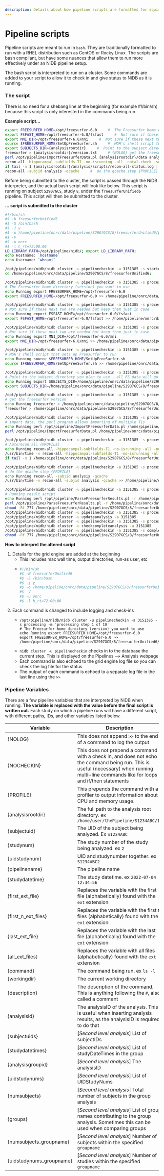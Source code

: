 ```yaml
---
description: Details about how pipeline scripts are formatted for squirrel and NiDB
---
```


# Pipeline scripts

Pipeline scripts are meant to run in `bash`. They are traditionally formatted to run with a RHEL distribution such as CentOS or Rocky Linux. The scripts are bash compliant, but have some nuances that allow them to run more effectively under an NiDB pipeline setup.

The bash script is interpreted to run on a cluster. Some commands are added to your script to allow it to check in and give status to NiDB as it is running.

### The script

There is no need for a shebang line at the beginning (for example #!/bin/sh) because this script is only interested in the commands being run.

**Example script...**

```bash
export FREESURFER_HOME=/opt/freesurfer-6.0     #  The Freesurfer home directory (version) you want to use
export FSFAST_HOME=/opt/freesurfer-6.0/fsfast     #  Not sure if these next two are needed but keep them just in case
export MNI_DIR=/opt/freesurfer-6.0/mni     #  Not sure if these next two are needed but keep them just in case
source $FREESURFER_HOME/SetUpFreeSurfer.sh     #  MGH's shell script that sets up Freesurfer to run
export SUBJECTS_DIR={analysisrootdir}     #  Point to the subject directory you plan to use - all FS data will go there
freesurfer > {analysisrootdir}/version.txt     # {NOLOG} get the freesurfer version
perl /opt/pipeline/ImportFreesurferData.pl {analysisrootdir}/data analysis     #  import data. the perl program allows importing of multiple T1s
recon-all -hippocampal-subfields-T1 -no-isrunning -all -notal-check -subjid analysis     #  Autorecon all {PROFILE}
if tail -n 1 {analysisrootdir}/analysis/scripts/recon-all-status.log | grep 'finished without error' ; then touch {analysisrootdir}/reconallsuccess.txt; fi     # {NOLOG} {NOCHECKIN}
recon-all -subjid analysis -qcache     #  do the qcache step {PROFILE}
```

Before being submitted to the cluster, the script is passed through the NiDB interpreter, and the actual bash script will look like below. This script is running on subject `S2907GCS`, study `8`, under the `freesurferUnified6` pipeline. This script will then be submitted to the cluster.

**... script is submitted to the cluster**

```bash
#!/bin/sh
#$ -N freesurferUnified6
#$ -S /bin/bash
#$ -j y
#$ -o /home/pipeline/onrc/data/pipeline/S2907GCS/8/freesurferUnified6/pipeline/
#$ -V
#$ -u onrc
#$ -l h_rt=72:00:00
LD_LIBRARY_PATH=/opt/pipeline/nidb/; export LD_LIBRARY_PATH;
echo Hostname: `hostname`
echo Username: `whoami`

/opt/pipeline/nidb/nidb cluster -u pipelinecheckin -a 3151385 -s started -m 'Cluster processing started'
cd /home/pipeline/onrc/data/pipeline/S2907GCS/8/freesurferUnified6;

/opt/pipeline/nidb/nidb cluster -u pipelinecheckin -a 3151385 -s processing -m 'processing step 1 of 10'
# The Freesurfer home directory (version) you want to use
echo Running export FREESURFER_HOME=/opt/freesurfer-6.0
export FREESURFER_HOME=/opt/freesurfer-6.0 >> /home/pipeline/onrc/data/pipeline/S2907GCS/8/freesurferUnified6/pipeline/Step1

/opt/pipeline/nidb/nidb cluster -u pipelinecheckin -a 3151385 -s processing -m 'processing step 2 of 10'
# Not sure if these next two are needed but keep them just in case
echo Running export FSFAST_HOME=/opt/freesurfer-6.0/fsfast
export FSFAST_HOME=/opt/freesurfer-6.0/fsfast >> /home/pipeline/onrc/data/pipeline/S2907GCS/8/freesurferUnified6/pipeline/Step2

/opt/pipeline/nidb/nidb cluster -u pipelinecheckin -a 3151385 -s processing -m 'processing step 3 of 10'
# Not sure if these next two are needed but keep them just in case
echo Running export MNI_DIR=/opt/freesurfer-6.0/mni
export MNI_DIR=/opt/freesurfer-6.0/mni >> /home/pipeline/onrc/data/pipeline/S2907GCS/8/freesurferUnified6/pipeline/Step3

/opt/pipeline/nidb/nidb cluster -u pipelinecheckin -a 3151385 -s processing -m 'processing step 4 of 10'
# MGH's shell script that sets up Freesurfer to run
echo Running source $FREESURFER_HOME/SetUpFreeSurfer.sh
source $FREESURFER_HOME/SetUpFreeSurfer.sh >> /home/pipeline/onrc/data/pipeline/S2907GCS/8/freesurferUnified6/pipeline/Step4

/opt/pipeline/nidb/nidb cluster -u pipelinecheckin -a 3151385 -s processing -m 'processing step 5 of 10'
# Point to the subject directory you plan to use - all FS data will go there
echo Running export SUBJECTS_DIR=/home/pipeline/onrc/data/pipeline/S2907GCS/8/freesurferUnified6
export SUBJECTS_DIR=/home/pipeline/onrc/data/pipeline/S2907GCS/8/freesurferUnified6 >> /home/pipeline/onrc/data/pipeline/S2907GCS/8/freesurferUnified6/pipeline/Step5

/opt/pipeline/nidb/nidb cluster -u pipelinecheckin -a 3151385 -s processing -m 'processing step 6 of 10'
# get the freesurfer version
echo Running freesurfer > /home/pipeline/onrc/data/pipeline/S2907GCS/8/freesurferUnified6/version.txt
freesurfer > /home/pipeline/onrc/data/pipeline/S2907GCS/8/freesurferUnified6/version.txt

/opt/pipeline/nidb/nidb cluster -u pipelinecheckin -a 3151385 -s processing -m 'processing step 7 of 10'
# import data. the perl program allows importing of multiple T1s
echo Running perl /opt/pipeline/ImportFreesurferData.pl /home/pipeline/onrc/data/pipeline/S2907GCS/8/freesurferUnified6/data analysis
perl /opt/pipeline/ImportFreesurferData.pl /home/pipeline/onrc/data/pipeline/S2907GCS/8/freesurferUnified6/data analysis >> /home/pipeline/onrc/data/pipeline/S2907GCS/8/freesurferUnified6/pipeline/Step7

/opt/pipeline/nidb/nidb cluster -u pipelinecheckin -a 3151385 -s processing -m 'processing step 8 of 10'
# Autorecon all {PROFILE}
echo Running recon-all -hippocampal-subfields-T1 -no-isrunning -all -notal-check -subjid analysis
/usr/bin/time -v recon-all -hippocampal-subfields-T1 -no-isrunning -all -notal-check -subjid analysis >> /home/pipeline/onrc/data/pipeline/S2907GCS/8/freesurferUnified6/pipeline/Step8
if tail -n 1 /home/pipeline/onrc/data/pipeline/S2907GCS/8/freesurferUnified6/analysis/scripts/recon-all-status.log | grep 'finished without error' ; then touch /home/pipeline/onrc/data/pipeline/S2907GCS/8/freesurferUnified6/reconallsuccess.txt; fi

/opt/pipeline/nidb/nidb cluster -u pipelinecheckin -a 3151385 -s processing -m 'processing step 10 of 10'
# do the qcache step {PROFILE}
echo Running recon-all -subjid analysis -qcache
/usr/bin/time -v recon-all -subjid analysis -qcache >> /home/pipeline/onrc/data/pipeline/S2907GCS/8/freesurferUnified6/pipeline/Step10

/opt/pipeline/nidb/nidb cluster -u pipelinecheckin -a 3151385 -s processing -m 'Processing result script'
# Running result script
echo Running perl /opt/pipeline/ParseFreesurferResults.pl -r /home/pipeline/onrc/data/pipeline/S2907GCS/8/freesurferUnified6 -p /home/pipeline/onrc/data/pipeline/S2907GCS/8/freesurferUnified6/analysis/stats -a 3151385     #  dump results back into ado2 > /home/pipeline/onrc/data/pipeline/S2907GCS/8/freesurferUnified6/pipeline/stepResults.log 2>&1
perl /opt/pipeline/ParseFreesurferResults.pl -r /home/pipeline/onrc/data/pipeline/S2907GCS/8/freesurferUnified6 -p /home/pipeline/onrc/data/pipeline/S2907GCS/8/freesurferUnified6/analysis/stats -a 3151385     #  dump results back into ado2 > /home/pipeline/onrc/data/pipeline/S2907GCS/8/freesurferUnified6/pipeline/stepResults.log 2>&1
chmod -Rf 777 /home/pipeline/onrc/data/pipeline/S2907GCS/8/freesurferUnified6
/opt/pipeline/nidb/nidb cluster -u pipelinecheckin -a 3151385 -s processing -m 'Updating analysis files'
/opt/pipeline/nidb/nidb cluster -u updateanalysis -a 3151385
/opt/pipeline/nidb/nidb cluster -u pipelinecheckin -a 3151385 -s processing -m 'Checking for completed files'
/opt/pipeline/nidb/nidb cluster -u checkcompleteanalysis -a 3151385
/opt/pipeline/nidb/nidb cluster -u pipelinecheckin -a 3151385 -s complete -m 'Cluster processing complete'
chmod -Rf 777 /home/pipeline/onrc/data/pipeline/S2907GCS/8/freesurferUnified6
```

**How to interpret the altered script**

1. Details for the grid engine are added at the beginning
   * This includes max wall time, output directories, run-as user, etc
   * ```bash
     #!/bin/sh
     #$ -N freesurferUnified6
     #$ -S /bin/bash
     #$ -j y
     #$ -o /home/pipeline/onrc/data/pipeline/S2907GCS/8/freesurferUnified6/pipeline/
     #$ -V
     #$ -u onrc
     #$ -l h_rt=72:00:00
     ```
2. Each command is changed to include logging and check-ins
   * ```
     /opt/pipeline/nidb/nidb cluster -u pipelinecheckin -a 3151385 -s processing -m 'processing step 1 of 10'
     # The Freesurfer home directory (version) you want to use
     echo Running export FREESURFER_HOME=/opt/freesurfer-6.0
     export FREESURFER_HOME=/opt/freesurfer-6.0 >> /home/pipeline/onrc/data/pipeline/S2907GCS/8/freesurferUnified6/pipeline/Step1
     ```
   * `nidb cluster -u pipelinecheckin` checks in to the database the current step. This is displayed on the Pipelines --> Analysis webpage
   * Each command is also echoed to the grid engine log file so you can check the log file for the status
   * The output of each command is echoed to a separate log file in the last line using the `>>`

### Pipeline Variables

There are a few pipeline variables that are interpreted by NiDB when running. **The variable is replaced with the value before the final script is written out.** Each study on which a pipeline runs will have a different script, with different paths, IDs, and other variables listed below.

| **Variable**              | **Description**                                                                                                                                                                             |
| ------------------------- | ------------------------------------------------------------------------------------------------------------------------------------------------------------------------------------------- |
| {NOLOG}                   | This does not append `>>` to the end of a command to log the output                                                                                                                         |
| {NOCHECKIN}               | This does not prepend a command with a check in, and does not echo the command being run. This is useful (necessary) when running multi-line commands like for loops and if/then statements |
| {PROFILE}                 | This prepends the command with a profiler to output information about CPU and memory usage.                                                                                                 |
| {analysisrootdir}         | The full path to the analysis root directory. ex `/home/user/thePipeline/S1234ABC/1/`                                                                                                       |
| {subjectuid}              | The UID of the subject being analyzed. Ex `S1234ABC`                                                                                                                                        |
| {studynum}                | The study number of the study being analyzed. ex `2`                                                                                                                                        |
| {uidstudynum}             | UID and studynumber together. ex `S1234ABC2`                                                                                                                                                |
| {pipelinename}            | The pipeline name                                                                                                                                                                           |
| {studydatetime}           | The study datetime. ex `2022-07-04 12:34:56`                                                                                                                                                |
| {first\_ext\_file}        | Replaces the variable with the first file (alphabetically) found with the `ext` extension                                                                                                   |
| {first\_n\_ext\_files}    | Replaces the variable with the first `N` files (alphabetically) found with the `ext` extension                                                                                              |
| {last\_ext\_file}         | Replaces the variable with the last file (alphabetically) found with the `ext` extension                                                                                                    |
| {all\_ext\_files}         | Replaces the variable with all files (alphabetically) found with the `ext` extension                                                                                                        |
| {command}                 | The command being run. ex `ls -l`                                                                                                                                                           |
| {workingdir}              | The current working directory                                                                                                                                                               |
| {description}             | The description of the command. This is anything following the `#`, also called a comment                                                                                                   |
| {analysisid}              | The analysisID of the analysis. This is useful when inserting analysis results, as the analysisID is required to do that                                                                    |
| {subjectuids}             | \[_Second level analysis_] List of subjectIDs                                                                                                                                               |
| {studydatetimes}          | \[_Second level analysis_] List of studyDateTimes in the group                                                                                                                              |
| {analysisgroupid}         | \[_Second level analysis_] The analysisID                                                                                                                                                   |
| {uidstudynums}            | \[_Second level analysis_] List of UIDStudyNums                                                                                                                                             |
| {numsubjects}             | \[_Second level analysis_] Total number of subjects in the group analysis                                                                                                                   |
| {groups}                  | \[_Second level analysis_] List of group names contributing to the group analysis. Sometimes this can be used when comparing groups                                                         |
| {numsubjects\_groupname}  | \[_Second level analysis_] Number of subjects within the specified `groupname`                                                                                                              |
| {uidstudynums\_groupname} | \[_Second level analysis_] Number of studies within the specified `groupname`                                                                                                               |
